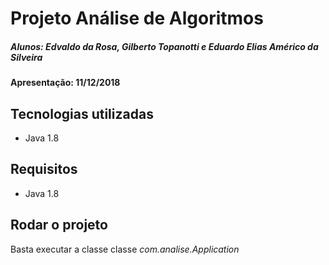 # Projeto Análise de Algoritmos
##### Alunos: Edvaldo da Rosa, Gilberto Topanotti e Eduardo Elias Américo da Silveira

#### Apresentação: 11/12/2018

## Tecnologias utilizadas
* Java 1.8

## Requisitos
* Java 1.8

## Rodar o projeto
Basta executar a classe classe _com.analise.Application_
